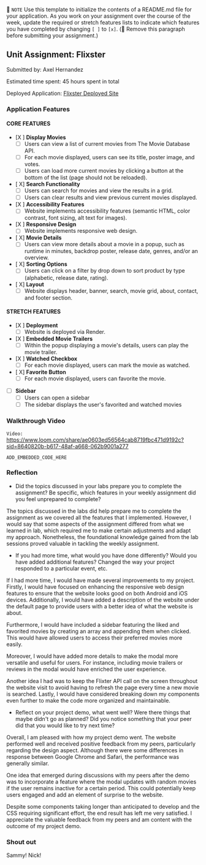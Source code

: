 📝 `NOTE` Use this template to initialize the contents of a README.md file for your application. As you work on your assignment over the course of the week, update the required or stretch features lists to indicate which features you have completed by changing `[ ]` to `[x]`. (🚫 Remove this paragraph before submitting your assignment.)

## Unit Assignment: Flixster

Submitted by: Axel Hernandez

Estimated time spent: 45 hours spent in total

Deployed Application: [Flixster Deployed Site](https://flixster-starter-o5fk.onrender.com)

### Application Features

#### CORE FEATURES


- [X ] **Display Movies**
  - [ ] Users can view a list of current movies from The Movie Database API.
  - [ ] For each movie displayed, users can see its title, poster image, and votes.
  - [ ] Users can load more current movies by clicking a button at the bottom of the list (page should not be reloaded).
- [ X] **Search Functionality**
  - [ ] Users can search for movies and view the results in a grid.
  - [ ] Users can clear results and view previous current movies displayed.
- [X ] **Accessibility Features**
  - [ ] Website implements accessibility features (semantic HTML, color contrast, font sizing, alt text for images).
- [X ] **Responsive Design**
  - [ ] Website implements responsive web design.
- [ X] **Movie Details**
  - [ ] Users can view more details about a movie in a popup, such as runtime in minutes, backdrop poster, release date, genres, and/or an overview.
- [ X] **Sorting Options**
  - [ ] Users can click on a filter by drop down to sort product by type (alphabetic, release date, rating).
- [ X] **Layout**
  - [ ] Website displays header, banner, search, movie grid, about, contact, and footer section.

#### STRETCH FEATURES

- [X ] **Deployment**
  - [ ] Website is deployed via Render.
- [X ] **Embedded Movie Trailers**
  - [ ] Within the popup displaying a movie's details, users can play the movie trailer.
- [X ] **Watched Checkbox**
  - [ ] For each movie displayed, users can mark the movie as watched.
- [ X] **Favorite Button**
  - [ ] For each movie displayed, users can favorite the movie.
- [ ] **Sidebar**
  - [ ] Users can open a sidebar
  - [ ] The sidebar displays the user's favorited and watched movies

### Walkthrough Video

`Video:` https://www.loom.com/share/ae0603ed56564cab8719fbc471d9192c?sid=8640820b-b617-48af-a668-062b9001a277

`ADD_EMBEDDED_CODE_HERE`

### Reflection

* Did the topics discussed in your labs prepare you to complete the assignment? Be specific, which features in your weekly assignment did you feel unprepared to complete?

The topics discussed in the labs did help prepare me to complete the assignment as we covered all the features that I implemented. However, I would say that some aspects of the assignment differed from what we learned in lab, which required me to make certain adjustments and adapt my approach. Nonetheless, the foundational knowledge gained from the lab sessions proved valuable in tackling the weekly assignment.

* If you had more time, what would you have done differently? Would you have added additional features? Changed the way your project responded to a particular event, etc.
  
If I had more time, I would have made several improvements to my project. Firstly, I would have focused on enhancing the responsive web design features to ensure that the website looks good on both Android and iOS devices. Additionally, I would have added a description of the website under the default page to provide users with a better idea of what the website is about.

Furthermore, I would have included a sidebar featuring the liked and favorited movies by creating an array and appending them when clicked. This would have allowed users to access their preferred movies more easily.

Moreover, I would have added more details to make the modal more versatile and useful for users. For instance, including movie trailers or reviews in the modal would have enriched the user experience.

Another idea I had was to keep the Flixter API call on the screen throughout the website visit to avoid having to refresh the page every time a new movie is searched. Lastly, I would have considered breaking down my components even further to make the code more organized and maintainable.


* Reflect on your project demo, what went well? Were there things that maybe didn't go as planned? Did you notice something that your peer did that you would like to try next time?

Overall, I am pleased with how my project demo went. The website performed well and received positive feedback from my peers, particularly regarding the design aspect. Although there were some differences in response between Google Chrome and Safari, the performance was generally similar.

One idea that emerged during discussions with my peers after the demo was to incorporate a feature where the modal updates with random movies if the user remains inactive for a certain period. This could potentially keep users engaged and add an element of surprise to the website.

Despite some components taking longer than anticipated to develop and the CSS requiring significant effort, the end result has left me very satisfied. I appreciate the valuable feedback from my peers and am content with the outcome of my project demo.

### Shout out

Sammy!
Nick!
